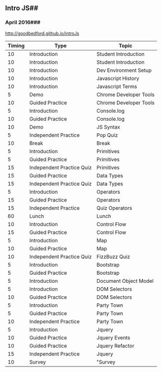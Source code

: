 ## Intro JS##
### April 2016###
 http://goodbedford.github.io/introJs


 | Timing | Type | Topic |
 | ------- | ---- | ----- |
 | 10   | Introduction | Student Introduction |
 | 10	| Introduction| 	Student Introduction|
 | 10	| Introduction| 	Dev Environment Setup|
 | 10	| Introduction| 	Javascript History|
 | 10	| Introduction| 	Javascript Terms|
 | 5	| Demo| 	Chrome Developer Tools|
 | 10	| Guided Practice| 	Chrome Developer Tools|
 | 5	| Introduction| 	Console.log|
 | 10	| Guided Practice| 	Console.log|
 | 10	| Demo| 	JS Syntax|
 | 5	| Independent Practice|	Pop Quiz|
 | 10	| Break| 	Break|
 | 5	| Introduction| 	Primitives|
 | 5	| Guided Practice| 	Primitives|
 | 15	| Independent Practice Quiz | 	Primitives |
 | 15	| Guided Practice | 	Data Types |
 | 15	| Independent Practice Quiz | 	Data Types |
 | 5	| Introduction | 	Operators |
 | 15	| Guided Practice | 	Operators |
 | 15	| Independent Practice |  Quiz	Operators |
 | 60	| Lunch | Lunch |
 | 10	| Introduction |	Control Flow |
 | 15	| Guided Practice |	Control Flow |
 | 5	| Introduction |	Map |
 | 10	| Guided Practice |	Map |
 | 10	| Independent Practice Quiz |	FizzBuzz Quiz |
 | 5	| Introduction |	Bootstrap |
 | 5	| Guided Practice |	Bootstrap |
 | 5	| Introduction |	Document Object Model |
 | 5	| Introduction |	DOM Selectors |
 | 10 |	Guided Practice |	DOM Selectors |
 | 5	| Introduction |	Party Town |
 | 5	| Guided Practice |	Party Town |
 | 10	| Independent Practice |	Party Town |
 | 5	| Introduction |	Jquery |
 | 10	| Guided Practice |	Jquery Events |
 | 10	| Guided Practice |	Jquery Refactor |
 | 15	| Independent Practice |	Jquery |
 | 10	| Survey |	"Survey |
